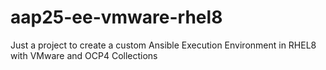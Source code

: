 # aap25-ee-vmware-rhel8
Just a project to create a custom Ansible Execution Environment in RHEL8 with VMware and OCP4 Collections
